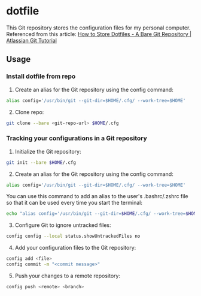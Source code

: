 # dotfile
This Git repository stores the configuration files for my personal computer.
Referenced from this article: [How to Store Dotfiles - A Bare Git Repository | Atlassian Git Tutorial](https://www.atlassian.com/git/tutorials/dotfiles)

## Usage

### Install dotfile from repo

1. Create an alias for the Git repository using the config command:

```bash
alias config='/usr/bin/git --git-dir=$HOME/.cfg/ --work-tree=$HOME'
```

2. Clone repo:

```bash
git clone --bare <git-repo-url> $HOME/.cfg
```

### Tracking your configurations in a Git repository

1. Initialize the Git repository:

```bash
git init --bare $HOME/.cfg
```

2. Create an alias for the Git repository using the config command:

```bash
alias config='/usr/bin/git --git-dir=$HOME/.cfg/ --work-tree=$HOME'
```

You can use this command to add an alias to the user's .bashrc/.zshrc file so that it can be used every time you start the terminal:

```bash
echo "alias config='/usr/bin/git --git-dir=$HOME/.cfg/ --work-tree=$HOME'" >> $HOME/.zshrc
```

3. Configure Git to ignore untracked files:

```bash
config config --local status.showUntrackedFiles no
```

4. Add your configuration files to the Git repository:

```bash
config add <file>
config commit -m "<commit message>"
```

5. Push your changes to a remote repository:

```bash
config push <remote> <branch>
```
